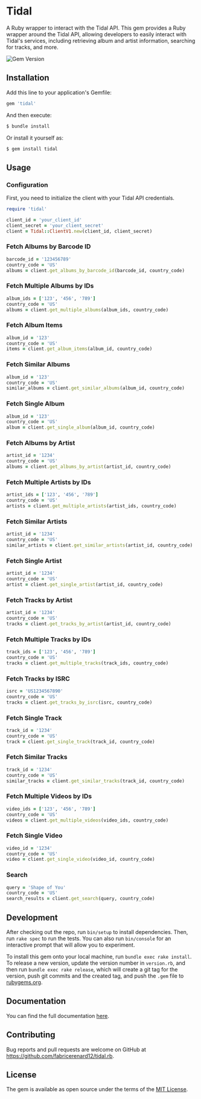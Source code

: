
# Tidal

A Ruby wrapper to interact with the Tidal API. This gem provides a Ruby wrapper around the Tidal API, allowing developers to easily interact with Tidal's services, including retrieving album and artist information, searching for tracks, and more.

![Gem Version](https://badge.fury.io/rb/tidal.svg)

## Installation

Add this line to your application's Gemfile:

```ruby
gem 'tidal'
```

And then execute:

```sh
$ bundle install
```

Or install it yourself as:

```sh
$ gem install tidal
```

## Usage

### Configuration

First, you need to initialize the client with your Tidal API credentials.

```ruby
require 'tidal'

client_id = 'your_client_id'
client_secret = 'your_client_secret'
client = Tidal::ClientV1.new(client_id, client_secret)
```

### Fetch Albums by Barcode ID

```ruby
barcode_id = '123456789'
country_code = 'US'
albums = client.get_albums_by_barcode_id(barcode_id, country_code)
```

### Fetch Multiple Albums by IDs

```ruby
album_ids = ['123', '456', '789']
country_code = 'US'
albums = client.get_multiple_albums(album_ids, country_code)
```

### Fetch Album Items

```ruby
album_id = '123'
country_code = 'US'
items = client.get_album_items(album_id, country_code)
```

### Fetch Similar Albums

```ruby
album_id = '123'
country_code = 'US'
similar_albums = client.get_similar_albums(album_id, country_code)
```

### Fetch Single Album

```ruby
album_id = '123'
country_code = 'US'
album = client.get_single_album(album_id, country_code)
```

### Fetch Albums by Artist

```ruby
artist_id = '1234'
country_code = 'US'
albums = client.get_albums_by_artist(artist_id, country_code)
```

### Fetch Multiple Artists by IDs

```ruby
artist_ids = ['123', '456', '789']
country_code = 'US'
artists = client.get_multiple_artists(artist_ids, country_code)
```

### Fetch Similar Artists

```ruby
artist_id = '1234'
country_code = 'US'
similar_artists = client.get_similar_artists(artist_id, country_code)
```

### Fetch Single Artist

```ruby
artist_id = '1234'
country_code = 'US'
artist = client.get_single_artist(artist_id, country_code)
```

### Fetch Tracks by Artist

```ruby
artist_id = '1234'
country_code = 'US'
tracks = client.get_tracks_by_artist(artist_id, country_code)
```

### Fetch Multiple Tracks by IDs

```ruby
track_ids = ['123', '456', '789']
country_code = 'US'
tracks = client.get_multiple_tracks(track_ids, country_code)
```

### Fetch Tracks by ISRC

```ruby
isrc = 'US1234567890'
country_code = 'US'
tracks = client.get_tracks_by_isrc(isrc, country_code)
```

### Fetch Single Track

```ruby
track_id = '1234'
country_code = 'US'
track = client.get_single_track(track_id, country_code)
```

### Fetch Similar Tracks

```ruby
track_id = '1234'
country_code = 'US'
similar_tracks = client.get_similar_tracks(track_id, country_code)
```

### Fetch Multiple Videos by IDs

```ruby
video_ids = ['123', '456', '789']
country_code = 'US'
videos = client.get_multiple_videos(video_ids, country_code)
```

### Fetch Single Video

```ruby
video_id = '1234'
country_code = 'US'
video = client.get_single_video(video_id, country_code)
```

### Search

```ruby
query = 'Shape of You'
country_code = 'US'
search_results = client.get_search(query, country_code)
```

## Development

After checking out the repo, run `bin/setup` to install dependencies. Then, run `rake spec` to run the tests. You can also run `bin/console` for an interactive prompt that will allow you to experiment.

To install this gem onto your local machine, run `bundle exec rake install`. To release a new version, update the version number in `version.rb`, and then run `bundle exec rake release`, which will create a git tag for the version, push git commits and the created tag, and push the `.gem` file to [rubygems.org](https://rubygems.org).

## Documentation

You can find the full documentation [here](https://fabricerenard12.github.io/tidal.rb).

## Contributing

Bug reports and pull requests are welcome on GitHub at https://github.com/fabricerenard12/tidal.rb.

## License

The gem is available as open source under the terms of the [MIT License](https://opensource.org/licenses/MIT).